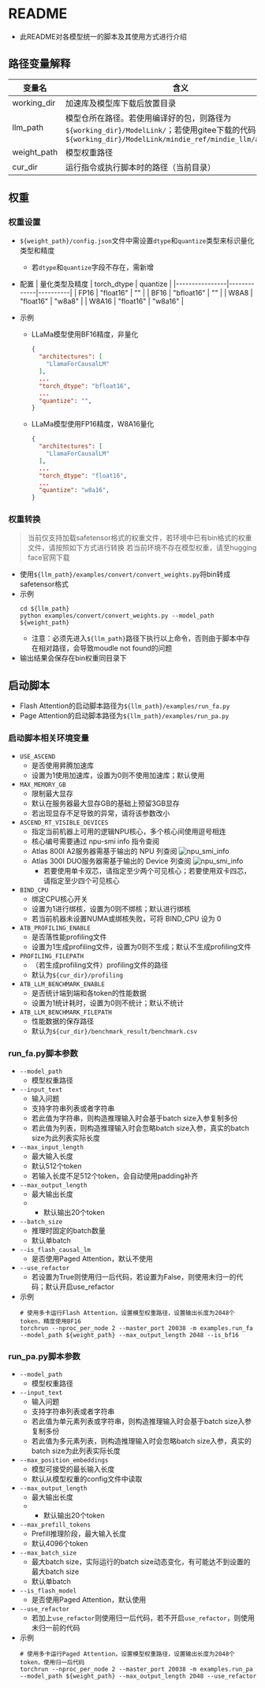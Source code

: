 # README

- 此README对各模型统一的脚本及其使用方式进行介绍

## 路径变量解释
| 变量名  | 含义                                             |
|--------|--------------------------------------------------|
| working_dir | 加速库及模型库下载后放置目录                  |
| llm_path | 模型仓所在路径。若使用编译好的包，则路径为`${working_dir}/ModelLink/`；若使用gitee下载的代码，则路径为`${working_dir}/ModelLink/mindie_ref/mindie_llm/atb_models`    |
| weight_path | 模型权重路径                                 |
| cur_dir | 运行指令或执行脚本时的路径（当前目录）                  |

## 权重

### 权重设置
- `${weight_path}/config.json`文件中需设置`dtype`和`quantize`类型来标识量化类型和精度
  - 若`dtype`和`quantize`字段不存在，需新增

- 配置
  | 量化类型及精度  | torch_dtype | quantize |
  |----------------|-------------|----------|
  | FP16           | "float16"   | ""       |
  | BF16           | "bfloat16"  | ""       |
  | W8A8           | "float16"   | "w8a8"   |
  | W8A16          | "float16"   | "w8a16"  |

- 示例
  - LLaMa模型使用BF16精度，非量化
    ```json
    {
      "architectures": [
        "LlamaForCausalLM"
      ],
      ...
      "torch_dtype": "bfloat16",
      ...
      "quantize": "",
    }
    ```
  - LLaMa模型使用FP16精度，W8A16量化
    ```json
    {
      "architectures": [
        "LlamaForCausalLM"
      ],
      ...
      "torch_dtype": "float16",
      ...
      "quantize": "w8a16",
    }
    ```

### 权重转换
> 当前仅支持加载safetensor格式的权重文件，若环境中已有bin格式的权重文件，请按照如下方式进行转换
> 若当前环境不存在模型权重，请至hugging face官网下载
- 使用`${llm_path}/examples/convert/convert_weights.py`将bin转成safetensor格式
- 示例
    ```shell
    cd ${llm_path}
    python examples/convert/convert_weights.py --model_path ${weight_path}
    ```
  - 注意：必须先进入`${llm_path}`路径下执行以上命令，否则由于脚本中存在相对路径，会导致moudle not found的问题
- 输出结果会保存在bin权重同目录下

## 启动脚本
- Flash Attention的启动脚本路径为`${llm_path}/examples/run_fa.py`
- Page Attention的启动脚本路径为`${llm_path}/examples/run_pa.py`

### 启动脚本相关环境变量
  - `USE_ASCEND`
    - 是否使用昇腾加速库
    - 设置为1使用加速库，设置为0则不使用加速库；默认使用
  - `MAX_MEMORY_GB`
    - 限制最大显存
    - 默认在服务器最大显存GB的基础上预留3GB显存
    - 若出现显存不足导致的异常，请将该参数改小
  - `ASCEND_RT_VISIBLE_DEVICES`
    - 指定当前机器上可用的逻辑NPU核心，多个核心间使用逗号相连
    - 核心编号需要通过 npu-smi info 指令查阅
    - Atlas 800I A2服务器需基于输出的 NPU 列查阅
        ![npu_smi_info](../images/npu_smi_info_800i_a2.png)
    - Atlas 300I DUO服务器需基于输出的 Device 列查阅
        ![npu_smi_info](../images/npu_smi_info_300i_duo.png)
        - 若要使用单卡双芯，请指定至少两个可见核心；若要使用双卡四芯，请指定至少四个可见核心
  - `BIND_CPU`
    - 绑定CPU核心开关
    - 设置为1进行绑核，设置为0则不绑核；默认进行绑核
    - 若当前机器未设置NUMA或绑核失败，可将 BIND_CPU 设为 0
  - `ATB_PROFILING_ENABLE`
    - 是否落性能profiling文件
    - 设置为1生成profiling文件，设置为0则不生成；默认不生成profiling文件
  - `PROFILING_FILEPATH`
    - （若生成profiling文件）profiling文件的路径
    - 默认为`${cur_dir}/profiling`
  - `ATB_LLM_BENCHMARK_ENABLE`
    - 是否统计端到端和各token的性能数据
    - 设置为1统计耗时，设置为0则不统计；默认不统计
  - `ATB_LLM_BENCHMARK_FILEPATH`
    - 性能数据的保存路径
    - 默认为`${cur_dir}/benchmark_result/benchmark.csv`

### run_fa.py脚本参数
- `--model_path`
  - 模型权重路径
- `--input_text`
  - 输入问题
  - 支持字符串列表或者字符串
  - 若此值为字符串，则构造推理输入时会基于batch size入参复制多份
  - 若此值为列表，则构造推理输入时会忽略batch size入参，真实的batch size为此列表实际长度
- `--max_input_length`
  - 最大输入长度
  - 默认512个token
  - 若输入长度不足512个token，会自动使用padding补齐
- `--max_output_length`
  - 最大输出长度
  - - 默认输出20个token
- `--batch_size`
  - 推理时固定的batch数量
  - 默认单batch
- `--is_flash_causal_lm`
  - 是否使用Paged Attention，默认不使用
- `--use_refactor`
    - 若设置为True则使用归一后代码，若设置为False，则使用未归一的代码；默认开启use_refactor
- 示例
  ```shell
  # 使用多卡运行Flash Attention，设置模型权重路径，设置输出长度为2048个token，精度使用BF16
  torchrun --nproc_per_node 2 --master_port 20038 -m examples.run_fa --model_path ${weight_path} --max_output_length 2048 --is_bf16
  ```

### run_pa.py脚本参数
- `--model_path`
  - 模型权重路径
- `--input_text`
  - 输入问题
  - 支持字符串列表或者字符串
  - 若此值为单元素列表或字符串，则构造推理输入时会基于batch size入参复制多份
  - 若此值为多元素列表，则构造推理输入时会忽略batch size入参，真实的batch size为此列表实际长度
- `--max_position_embeddings`
  - 模型可接受的最长输入长度
  - 默认从模型权重的config文件中读取
- `--max_output_length`
  - 最大输出长度
  - - 默认输出20个token
- `--max_prefill_tokens`
  - Prefill推理阶段，最大输入长度
  - 默认4096个token
- `--max_batch_size`
  - 最大batch size，实际运行的batch size动态变化，有可能达不到设置的最大batch size
  - 默认单batch
- `--is_flash_model`
  - 是否使用Paged Attention，默认使用
- `--use_refactor`
    - 若加上`use_refactor`则使用归一后代码，若不开启`use_refactor`，则使用未归一前的代码
- 示例
  ```shell
  # 使用多卡运行Paged Attention，设置模型权重路径，设置输出长度为2048个token，使用归一后代码
  torchrun --nproc_per_node 2 --master_port 20038 -m examples.run_pa --model_path ${weight_path} --max_output_length 2048 --use_refactor
  ```